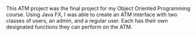 This ATM project was the final project for my Object Oriented Programming course. Using Java FX, I was able to create an ATM 
interface with two classes of users, an admin, and a regular user. Each has their own designated functions they can perform 
on the ATM.
